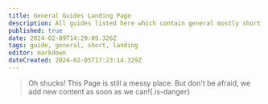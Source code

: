 ```yaml
---
title: General Guides Landing Page
description: All guides listed here which contain general mostly short guides around all topics.
published: true
date: 2024-02-09T14:29:09.326Z
tags: guide, general, short, landing
editor: markdown
dateCreated: 2024-02-05T17:23:14.329Z
---
```


>Oh shucks!
This Page is still a messy place. But don't be afraid, we add new content as soon as we can!{.is-danger}
